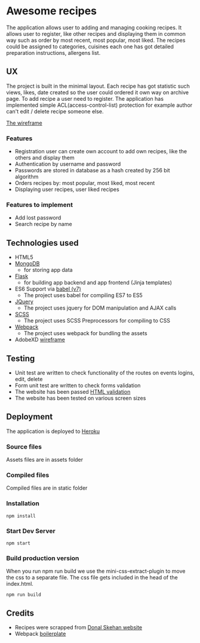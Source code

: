 # Awesome recipes
The application allows user to adding and managing cooking recipes. It allows user to register, like other recipes and displaying them in common way such as order by most recent, most popular, most liked. The recipes could be assigned to categories, cuisines each one has got detailed preparation instructions, allergens list.

## UX
The project is built in the minimal layout. Each recipe has got statistic such views, likes, date created so the user could ordered it own way on archive page. To add recipe a user need to register. The application has implemented simple ACL(access-control-list) protection for example author can't edit / delete recipe someone else.

[The wireframe](https://xd.adobe.com/view/634d2933-4989-4354-4df1-ba55f3eb927e-157c/?fullscreen)

### Features
* Registration user can create own account to add own recipes, like the others and display them
* Authentication by username and password
* Passwords are stored in database as a hash created by 256 bit algorithm
* Orders recipes by: most popular, most liked, most recent
* Displaying user recipes, user liked recipes

### Features to implement
* Add lost password
* Search recipe by name

## Technologies used
* HTML5
* [MongoDB](https://www.mongodb.com/)
    * for storing app data
* [Flask](http://flask.pocoo.org/)
    * for building app backend and app frontend (Jinja templates) 
* ES6 Support via [babel (v7)](https://babeljs.io/)
    * The project uses babel for compiling ES7 to ES5
* [JQuery](https://jquery.com/)
    * The project uses jquery for DOM manipulation and AJAX calls
* [SCSS](https://sass-lang.com/)
    * The project uses SCSS Preprocessors for compiling to CSS
* [Webpack](https://webpack.js.org/)
    * The project uses webpack for bundling the assets
* AdobeXD [wireframe](https://xd.adobe.com/view/634d2933-4989-4354-4df1-ba55f3eb927e-157c/?fullscreen)

## Testing
* Unit test are written to check functionality of the routes on events logins, edit, delete 
* Form unit test are written to check forms validation
* The website has been passed [HTML validation](https://validator.w3.org/nu/?doc=https%3A%2F%2Fawesome-recipes-ci.herokuapp.com%2F)
* The website has been tested on various screen sizes

## Deployment
The application is deployed to [Heroku](https://awesome-recipes-ci.herokuapp.com/)

### Source files
Assets files are in assets folder

### Compiled files
Compiled files are in static folder

### Installation
`npm install`

### Start Dev Server
`npm start`

### Build production version
When you run npm run build we use the mini-css-extract-plugin to move the css to a separate file. The css file gets included in the head of the index.html.

`npm run build`


## Credits
* Recipes were scrapped from [Donal Skehan website](http://www.donalskehan.com/)
* Webpack [boilerplate](https://github.com/wbkd/webpack-starter)




